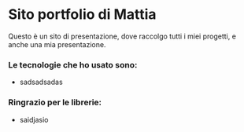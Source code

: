 # Sito portfolio di Mattia

Questo è un sito di presentazione, dove raccolgo tutti i miei progetti, e anche una mia presentazione.

### Le tecnologie che ho usato sono:
- sadsadsadas

### Ringrazio per le librerie:
- saidjasio

